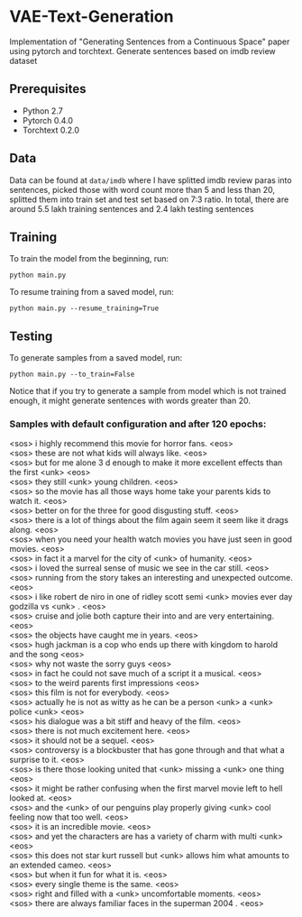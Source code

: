 # VAE-Text-Generation
Implementation of "Generating Sentences from a Continuous Space" paper using pytorch and torchtext. Generate sentences based on imdb review dataset

## Prerequisites
* Python 2.7
* Pytorch 0.4.0
* Torchtext 0.2.0

## Data
Data can be found at ```data/imdb``` where I have splitted imdb review paras into sentences, picked those with word count more than 5 and less than 20, splitted them into train set and test set based on 7:3 ratio. In total, there are around 5.5 lakh training sentences and 2.4 lakh testing sentences

## Training
To train the model from the beginning, run:
```
python main.py
```
To resume training from a saved model, run:
```
python main.py --resume_training=True
```
## Testing
To generate samples from a saved model, run:
```
python main.py --to_train=False
```

Notice that if you try to generate a sample from model which is not trained enough, it might generate sentences with words greater than 20.

### Samples with default configuration and after 120 epochs:
&lt;sos&gt; i highly recommend this movie for horror fans. &lt;eos&gt;  
&lt;sos&gt; these are not what kids will always like. &lt;eos&gt;  
&lt;sos&gt; but for me alone 3 d enough to make it more excellent effects than the first &lt;unk&gt; &lt;eos&gt;  
&lt;sos&gt; they still &lt;unk&gt; young children. &lt;eos&gt;  
&lt;sos&gt; so the movie has all those ways home take your parents kids to watch it. &lt;eos&gt;  
&lt;sos&gt; better on for the three for good disgusting stuff. &lt;eos&gt;  
&lt;sos&gt; there is a lot of things about the film again seem it seem like it drags along. &lt;eos&gt;  
&lt;sos&gt; when you need your health watch movies you have just seen in good movies. &lt;eos&gt;  
&lt;sos&gt; in fact it a marvel for the city of &lt;unk&gt; of humanity. &lt;eos&gt;  
&lt;sos&gt; i loved the surreal sense of music we see in the car still. &lt;eos&gt;  
&lt;sos&gt; running from the story takes an interesting and unexpected outcome. &lt;eos&gt;  
&lt;sos&gt; i like robert de niro in one of ridley scott semi &lt;unk&gt; movies ever day godzilla vs &lt;unk&gt; . &lt;eos&gt;  
&lt;sos&gt; cruise and jolie both capture their into and are very entertaining. &lt;eos&gt;  
&lt;sos&gt; the objects have caught me in years. &lt;eos&gt;  
&lt;sos&gt; hugh jackman is a cop who ends up there with kingdom to harold and the song &lt;eos&gt;  
&lt;sos&gt; why not waste the sorry guys &lt;eos&gt;  
&lt;sos&gt; in fact he could not save much of a script it a musical. &lt;eos&gt;  
&lt;sos&gt; to the weird parents first impressions &lt;eos&gt;  
&lt;sos&gt; this film is not for everybody. &lt;eos&gt;  
&lt;sos&gt; actually he is not as witty as he can be a person &lt;unk&gt; a &lt;unk&gt; police &lt;unk&gt; &lt;eos&gt;  
&lt;sos&gt; his dialogue was a bit stiff and heavy of the film. &lt;eos&gt;  
&lt;sos&gt; there is not much excitement here. &lt;eos&gt;  
&lt;sos&gt; it should not be a sequel. &lt;eos&gt;  
&lt;sos&gt; controversy is a blockbuster that has gone through and that what a surprise to it. &lt;eos&gt;  
&lt;sos&gt; is there those looking united that &lt;unk&gt; missing a &lt;unk&gt; one thing &lt;eos&gt;  
&lt;sos&gt; it might be rather confusing when the first marvel movie left to hell looked at. &lt;eos&gt;  
&lt;sos&gt; and the &lt;unk&gt; of our penguins play properly giving &lt;unk&gt; cool feeling now that too well. &lt;eos&gt;  
&lt;sos&gt; it is an incredible movie. &lt;eos&gt;  
&lt;sos&gt; and yet the characters are has a variety of charm with multi &lt;unk&gt; &lt;eos&gt;  
&lt;sos&gt; this does not star kurt russell but &lt;unk&gt; allows him what amounts to an extended cameo. &lt;eos&gt;  
&lt;sos&gt; but when it fun for what it is. &lt;eos&gt;  
&lt;sos&gt; every single theme is the same. &lt;eos&gt;  
&lt;sos&gt; right and filled with a &lt;unk&gt; uncomfortable moments. &lt;eos&gt;  
&lt;sos&gt; there are always familiar faces in the superman 2004 . &lt;eos&gt;  
